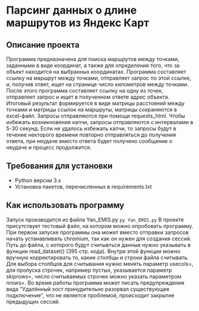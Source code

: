 # Парсинг данных о длине маршрутов из Яндекс Карт
## Описание проекта
Программа предназначена для поиска маршрутов между точками, заданными в виде координат, а также для определения того, что за объект находится на выбранных координатах. Программа составляет ссылку на маршрут между точками, отправляет запрос по этой ссылке, и, получив ответ, ищет на странице число километров между точками. После этого программа составляет ссылку на одну из точек, отправляет запрос и ищет в полученном ответе адрес объекта. Итоговый результат формируется в виде матрицы расстояний между точками и матрицы ссылок на маршруты, матрицы сохраняются в excel-файл.
Запросы отправляются при помощи requests_html. Чтобы избежать возникновение капчи, запросы отправляются с интервалами в 5-30 секунд. Если не удалось избежать капчи, то запросы будут в течение некторого времени повторно отправляться до получения ответа, при неудаче вместо ответа будет получено сообщение о неудаче и процесс продолжится. 

## Требования для установки
- Python версии 3.x
- Установка пакетов, перечисленных в requirements.txt

## Как использовать программу
Запуск производится из файла Yan_EMIS.py 
```py Yan_EMIS.py```
В проекте присутствует тестовый файл, на котором можно опробовать программу.
При первом запуске программы она может вместо отправки запросов начать устанавливать chromium, так как он нужен для создания сессий. 
Путь до файла, с которого будут считывться данные нужно указывать в функции read_dataset() (395 стр. кода).
Внутри этой функции можно вручную корректировать то, какие столбцы и строки файла считывать.
Для выбора столбцов для считывания нужно менять параметр usecols=, для пропуска строчек, например пустых, указывается параметр skiprows=, число считываемых строчек можно указать параметром nrows=.
Во время работы программа может писать предупреждения вида "Удалённый хост принудительно разорвал существующее подключение",
что не является проблемой, происходит закрытие предыдущих сессий.
